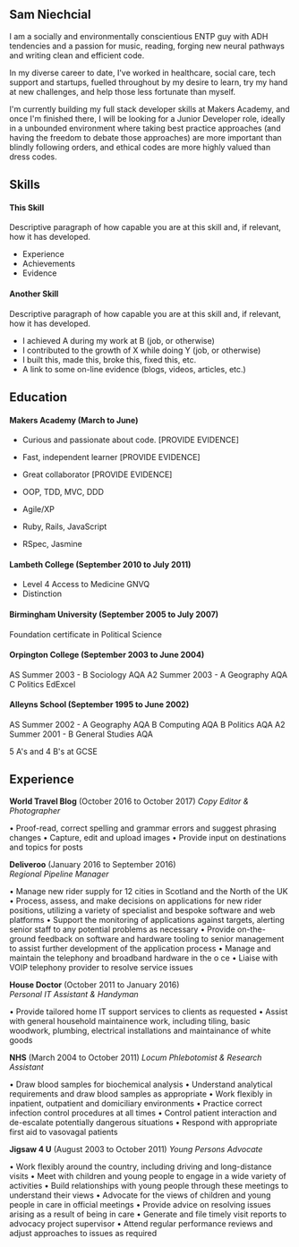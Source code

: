 ## Sam Niechcial

I am a socially and environmentally conscientious ENTP guy with ADH tendencies and a passion for music, reading, forging new neural pathways and writing clean and efficient code.

In my diverse career to date, I've worked in healthcare, social care, tech support and startups, fuelled throughout by my desire to learn, try my hand at new challenges, and help those less fortunate than myself.

I'm currently building my full stack developer skills at Makers Academy, and once I'm finished there, I will be looking for a Junior Developer role, ideally in a unbounded environment where taking best practice approaches (and having the freedom to debate those approaches) are more important than blindly following orders, and ethical codes are more highly valued than dress codes.

## Skills

#### This Skill

Descriptive paragraph of how capable you are at this skill and, if relevant, how it has developed.

- Experience
- Achievements
- Evidence

#### Another Skill

Descriptive paragraph of how capable you are at this skill and, if relevant, how it has developed.

- I achieved A during my work at B (job, or otherwise)
- I contributed to the growth of X while doing Y (job, or otherwise)
- I built this, made this, broke this, fixed this, etc.
- A link to some on-line evidence (blogs, videos, articles, etc.)

## Education

#### Makers Academy (March to June)

- Curious and passionate about code. [PROVIDE EVIDENCE]
- Fast, independent learner [PROVIDE EVIDENCE]
- Great collaborator [PROVIDE EVIDENCE]

- OOP, TDD, MVC, DDD
- Agile/XP
- Ruby, Rails, JavaScript
- RSpec, Jasmine

#### Lambeth College (September 2010 to July 2011)

- Level 4 Access to Medicine GNVQ
- Distinction

#### Birmingham University (September 2005 to July 2007)

Foundation certificate in Political Science

#### Orpington College (September 2003 to June 2004)

AS Summer 2003 - B Sociology AQA
A2 Summer 2003 - A Geography AQA C Politics EdExcel

#### Alleyns School (September 1995 to June 2002)

AS Summer 2002 - A Geography AQA B Computing AQA B Politics AQA
A2 Summer 2001 - B General Studies AQA

5 A's and 4 B's at GCSE

## Experience

**World Travel Blog** (October 2016 to October 2017)
*Copy Editor & Photographer*

• Proof-read, correct spelling and grammar errors and suggest phrasing changes
• Capture, edit and upload images
• Provide input on destinations and topics for posts

**Deliveroo** (January 2016 to September 2016)    
*Regional Pipeline Manager*

• Manage new rider supply for 12 cities in Scotland and the North of the UK
• Process, assess, and make decisions on applications for new rider positions, utilizing a variety of specialist and bespoke software and web platforms
• Support the monitoring of applications against targets, alerting senior staff to any potential problems as necessary
• Provide on-the-ground feedback on software and hardware tooling to senior management to assist further development of the application process
• Manage and maintain the telephony and broadband hardware in the o ce
• Liaise with VOIP telephony provider to resolve service issues

**House Doctor** (October 2011 to January 2016)   
*Personal IT Assistant & Handyman*

• Provide tailored home IT support services to clients as requested
• Assist with general household maintainence work, including tiling, basic woodwork, plumbing, electrical installations and maintainance of white goods

**NHS** (March 2004 to October 2011)
*Locum Phlebotomist & Research Assistant*

• Draw blood samples for biochemical analysis
• Understand analytical requirements and draw blood samples as appropriate
• Work flexibly in inpatient, outpatient and domiciliary environments
• Practice correct infection control procedures at all times
• Control patient interaction and de-escalate potentially dangerous situations
• Respond with appropriate first aid to vasovagal patients

**Jigsaw 4 U** (August 2003 to October 2011)
*Young Persons Advocate*

• Work flexibly around the country, including driving and long-distance visits
• Meet with children and young people to engage in a wide variety of activities
• Build relationships with young people through these meetings to understand their views
• Advocate for the views of children and young people in care in official meetings
• Provide advice on resolving issues arising as a result of being in care
• Generate and file timely visit reports to advocacy project supervisor
• Attend regular performance reviews and adjust approaches to issues as required
